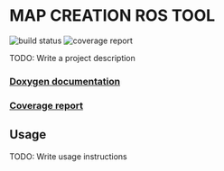 # MAP CREATION ROS TOOL

![build status](https://gitlab.mrt.uni-karlsruhe.de/kal3/map_creation_ros_tool/badges/master/build.svg)
![coverage report](https://gitlab.mrt.uni-karlsruhe.de/kal3/map_creation_ros_tool/badges/master/coverage.svg)

TODO: Write a project description

### [Doxygen documentation](http://kal3.pages.mrt.uni-karlsruhe.de/map_creation_ros_tool/doxygen/index.html)
### [Coverage report](http://kal3.pages.mrt.uni-karlsruhe.de/map_creation_ros_tool/coverage/index.html)

## Usage

TODO: Write usage instructions
